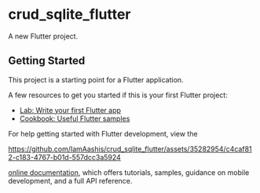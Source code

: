 # crud_sqlite_flutter

A new Flutter project.

## Getting Started

This project is a starting point for a Flutter application.

A few resources to get you started if this is your first Flutter project:

- [Lab: Write your first Flutter app](https://docs.flutter.dev/get-started/codelab)
- [Cookbook: Useful Flutter samples](https://docs.flutter.dev/cookbook)

For help getting started with Flutter development, view the

https://github.com/IamAashis/crud_sqlite_flutter/assets/35282954/c4caf812-c183-4767-b01d-557dcc3a5924


[online documentation](https://docs.flutter.dev/), which offers tutorials,
samples, guidance on mobile development, and a full API reference.




